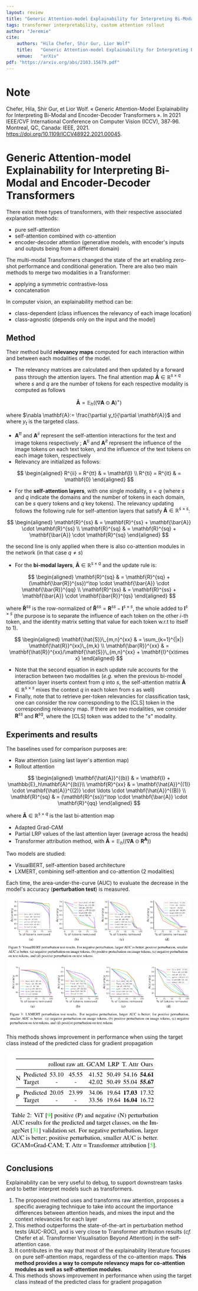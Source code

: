 ```yaml
---
layout: review
title: "Generic Attention-model Explainability for Interpreting Bi-Modal and Encoder-Decoder Transformers"
tags: transformer interpretability, custom attention rollout
author: "Jeremie"
cite:
    authors: "Hila Chefer, Shir Gur, Lior Wolf"
    title:   "Generic Attention-model Explainability for Interpreting Bi-Modal and Encoder-Decoder Transformers"
    venue:   "arXiv"
pdf: "https://arxiv.org/abs/2103.15679.pdf"
---
```



# Note

Chefer, Hila, Shir Gur, et Lior Wolf. « Generic Attention-Model Explainability for Interpreting Bi-Modal and Encoder-Decoder Transformers ». In 2021 IEEE/CVF International Conference on Computer Vision (ICCV), 387‑96. Montreal, QC, Canada: IEEE, 2021. https://doi.org/10.1109/ICCV48922.2021.00045.

# Generic Attention-model Explainability for Interpreting Bi-Modal and Encoder-Decoder Transformers

There exist three types of transformers, with their respective associated explanation methods:

 - pure self-attention
 - self-attention combined with co-attention
 - encoder-decoder attention (generative models, with encoder's inputs and outputs being from a different domain)

The multi-modal Transformers changed the state of the art enabling zero-shot performance and conditional generation.
There are also two main methods to merge two modalities in a Transformer:

 - applying a symmetric contrastive-loss 
 - concatenation

In computer vision, an explainability method can be:

 -  class-dependent (class influences the relevancy of each image location)
 - class-agnostic (depends only on the input and the model)

## Method
Their method build **relevancy maps** computed for each interaction within and between each modalities of the model. 

 - The relevancy matrices are calculated and then updated by a forward pass through the attention layers. The final attention map $\mathbf{\bar{A}}\in \mathbb{R}^{s \times q}$ where $s$ and $q$ are the number of tokens for each respective modality is computed as follows
 
$$
\begin{equation}
\mathbf{\bar{A}} = \mathbb{E}_h((\nabla \mathbf{A}\odot \mathbf{A})^+)
\end{equation}
$$

where $\nabla \mathbf{A}:= \frac{\partial y_t}{\partial \mathbf{A}}$ and where $y_t$ is the targeted class. 

- $\mathbf{A}^{tt}$ and $\mathbf{A}^{ii}$ represent the self-attention interactions for the text and image tokens respectively ;  $\mathbf{A}^{ti}$ and $\mathbf{A}^{it}$ represent the influence of the image tokens on each text token, and the influence of the text tokens on each image token, respectively 
- Relevancy are initialized as follows:

$$
\begin{aligned}
R^{ii} = R^{tt} & = \mathbf{I} \\
R^{ti} = R^{it} & = \mathbf{0}
\end{aligned}
$$

- For the **self-attention layers**, with one single modality, $s=q$ (where $s$ and $q$ indicate the domains and the number of tokens in each domain, can be $s$ query tokens and $q$ key tokens). The relevancy updating follows the following rule for self-attention layers that satisfy $\mathbf{\bar{A}} \in \mathbb{R}^{s \times s}$:

$$
\begin{aligned}
\mathbf{R}^{ss} & = \mathbf{R}^{ss} + \mathbf{\bar{A}} \cdot \mathbf{R}^{ss} \\
\mathbf{R}^{sq} & = \mathbf{R}^{sq} + \mathbf{\bar{A}} \cdot \mathbf{R}^{sq}
\end{aligned}
$$

the second line is only applied when there is also co-attention modules in the network (in that case $q\neq s$)

- For the **bi-modal layers**, $\mathbf{\bar{A}} \in \mathbb{R}^{s \times q}$ and the update rule is:

$$
\begin{aligned}
\mathbf{R}^{sq} & = \mathbf{R}^{sq} + (\mathbf{\bar{R}}^{ss})^\top \cdot \mathbf{\bar{A}}  \cdot \mathbf{\bar{R}}^{qq} \\
\mathbf{R}^{ss} & = \mathbf{R}^{ss} + \mathbf{\bar{A}}  \cdot \mathbf{\bar{R}}^{qs} 
\end{aligned}
$$

where $\mathbf{\bar{R}}^{ss}$ is the row-normalized of $\mathbf{\hat{R}}^{ss}=\mathbf{R}^{ss} - \mathbf{I}^{s \times s}$, the whole added to $\mathbf{I}^{s \times s}$ (the purpose is to separate the influence of each token on the other $i$-th token, and the identity matrix setting that value for each token w.r.t to itself to $1$).

$$
\begin{aligned}
\mathbf{\hat{S}}\_{m,n}^{xx} & = \sum_{k=1}^{|x|} \mathbf{\hat{R}}^{xx}\_{m,k} \\
\mathbf{\bar{R}}^{xx} & = \mathbf{\hat{R}}^{xx}/\mathbf{\hat{S}}\_{m,n}^{xx} + \mathbf{I}^{x\times x}
\end{aligned}
$$

- Note that the second equation in each update rule accounts for the interaction between two modalities (*e.g.* when the previous bi-model attention layer inserts context from $q$ into $s$, the self-attention matrix $\mathbf{\bar{A}} \in \mathbb{R}^{s \times s}$ mixes the context $q$ in each token from $s$ as well)
- Finally, note that to retrieve per-token relevancies for classification task, one can consider the row corresponding to the [CLS] token in the corresponding relevancy map. If there are two modalities, we consider $\mathbf{R}^{ss}$ and $\mathbf{R}^{sq}$, where the [CLS] token was added to the "$s$" modality. 

## Experiments and results
The baselines used for comparison purposes are:

 - Raw attention (using last layer's attention map)
 - Rollout attention

$$
\begin{aligned}
\mathbf{\hat{A}}^{(b)} & = \mathbf{I} + \mathbb{E}_h\mathbf{A}^{(b)}\\
\mathbf{R}^{xx} & = \mathbf{\hat{A}}^{(1)} \cdot \mathbf{\hat{A}}^{(2)} \cdot \ldots \cdot \mathbf{\hat{A}}^{(B)} \\
\mathbf{R}^{sq} & = (\mathbf{R}^{ss})^\top \cdot \mathbf{\bar{A}} \cdot \mathbf{R}^{qq}
\end{aligned} 
$$

where $\mathbf{\bar{A}}\in\mathbb{R}^{s\times q}$ is the last bi-attention map

- Adapted Grad-CAM
- Partial LRP values of the last attention layer (average across the heads)
- Transformer attribution method, with $\mathbf{\bar{A}} =\mathbb{E}_h((\nabla \mathbf{A} \odot \mathbf{R}^{\mathbf{A}}))$

Two models are studied:

 - VisualBERT, self-attention based architecture 
 - LXMERT, combining self-attention and co-attention (2 modalities)

Each time, the area-under-the-curve (AUC) to evaluate the decrease in the model's accuracy (**perturbation test**) is measured.

![](/collections/images/chefer_bib/VisualBERT_AUC.jpg)
![](/collections/images/chefer_bib/LXMERT_AUC.jpg)

This methods shows improvement in performance when using the target class instead of the predicted class for gradient propagation

![](/collections/images/chefer_bib/tableres_genericAttention.jpg)

## Conclusions

Explainability can be very useful to debug, to support downstream tasks and to better interpret models such as transformers.

 1. The proposed method uses and transforms raw attention, proposes a specific averaging technique to take into account the importance differences between attention heads, and mixes the input and the context relevancies for each layer
 2. This method outperforms the state-of-the-art in perturbation method tests (AUC-ROC), and is very close to Transformer attribution results (*cf.* Chefer et al. Transformer Visualisation Beyond Attention) in the self-attention case.
 3. It contributes in the way that most of the explainability literature focuses on pure self-attention maps, regardless of the co-attention maps. **This method provides a way to compute relevancy maps for co-attention modules as well as self-attention modules**.
 4. This methods shows improvement in performance when using the target class instead of the predicted class for gradient propagation